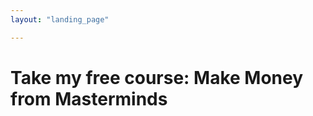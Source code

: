 ```yaml
---
layout: "landing_page"

---
```




<h1>Take my free course: Make Money from Masterminds</h1>

<script async data-uid="6634a6d3c6" src="https://f.convertkit.com/6634a6d3c6/f7e54e4ee0.js"></script>

<br><br>







